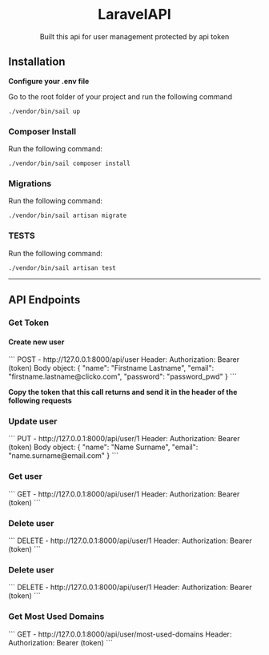 <div id="top"></div>
<br />

<!-- PROJECT INTRO -->
<div align="center">
<h1 align="center">LaravelAPI</h1>
Built this api for user management protected by api token
</div>

<h2 id="installation">Installation</h2>

<strong>Configure your .env file</strong> <br>

Go to the root folder of your project and run the following command<br>

```
./vendor/bin/sail up
```

<h3 id="composerInstall">Composer Install</h3>

Run the following command:

```
./vendor/bin/sail composer install
```

<h3 id="migrations">Migrations</h3>

Run the following command:
```
./vendor/bin/sail artisan migrate
```

<h3 id="tests">TESTS</h3>

Run the following command:

```
./vendor/bin/sail artisan test
```
----------------------------------------
<h2>API Endpoints</h2>

<h3 id="new">Get Token</h3>

<h4 id="new">Create new user</h4>
```
POST - http://127.0.0.1:8000/api/user
Header: Authorization: Bearer (token)
Body object:
{
"name": "Firstname Lastname",
"email": "firstname.lastname@clicko.com",
"password": "password_pwd"
}
```

<strong>Copy the token that this call returns and send it in the header of the following requests</strong>

<h3 id="new">Update user</h3>
```
PUT - http://127.0.0.1:8000/api/user/1
Header: Authorization: Bearer (token)
Body object:
{
"name": "Name Surname",
"email": "name.surname@email.com"
}
```

<h3 id="new">Get user</h3>
```
GET - http://127.0.0.1:8000/api/user/1
Header: Authorization: Bearer (token)
```

<h3 id="new">Delete user</h3>
```
DELETE - http://127.0.0.1:8000/api/user/1
Header: Authorization: Bearer (token)
```

<h3 id="new">Delete user</h3>
```
DELETE - http://127.0.0.1:8000/api/user/1
Header: Authorization: Bearer (token)
```

<h3 id="new">Get Most Used Domains</h3>
```
GET - http://127.0.0.1:8000/api/user/most-used-domains
Header: Authorization: Bearer (token)
```

